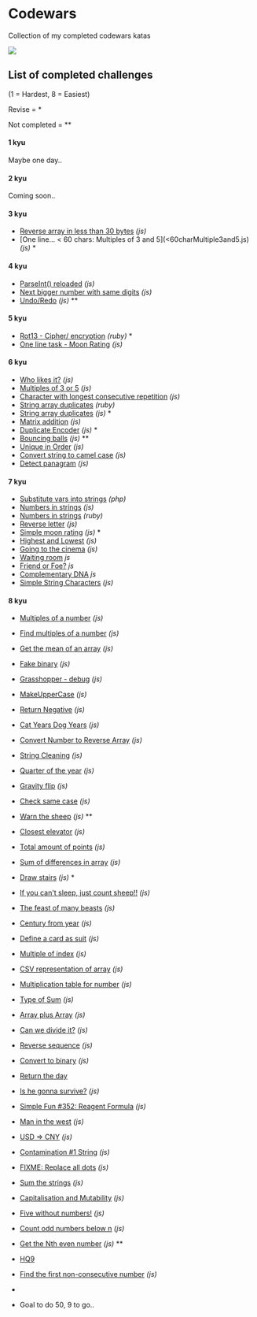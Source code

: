 # Codewars

Collection of my completed codewars katas

<img align="center" src="https://www.codewars.com/users/ajsaule/badges/large" />

## List of completed challenges

(1 = Hardest, 8 = Easiest)

Revise = \*

Not completed = \*\*

#### 1 kyu

Maybe one day..

#### 2 kyu

Coming soon..

#### 3 kyu

- [Reverse array in less than 30 bytes](reverseArrayIn<30bytes.js) _(js)_
- [One line... < 60 chars: Multiples of 3 and 5](<60charMultiple3and5.js) _(js)_ \*

#### 4 kyu

- [ParseInt() reloaded](parseIntReloaded.js) _(js)_
- [Next bigger number with same digits](nextBiggerNumber.js) _(js)_
- [Undo/Redo](undoRedo.js) _(js)_ \*\*

#### 5 kyu

- [Rot13 - Cipher/ encryption](rot13.rb) _(ruby)_ \*
- [One line task - Moon Rating](oneLineMoonRating.js) _(js)_

#### 6 kyu

- [Who likes it?](whoLikesIt%3F.js) _(js)_
- [Multiples of 3 or 5](mutlipleOf3Or5.js) _(js)_
- [Character with longest consecutive repetition](consecutiveChar_v3_working.js) _(js)_
- [String array duplicates](string_array_duplicates.rb) _(ruby)_
- [String array duplicates](srtingArrayDuplicates.js) _(js)_ \*
- [Matrix addition](matrixAddition.js) _(js)_
- [Duplicate Encoder](duplicateEncoder.ts) _(js)_ \*
- [Bouncing balls](bouncingBalls.js) _(js)_ \*\*
- [Unique in Order](uniqueInOrder.js) _(js)_
- [Convert string to camel case](toCamelCase.js) _(js)_
- [Detect panagram](detectPanagram.js) _(js)_

#### 7 kyu

- [Substitute vars into strings](substitute_var_into_strings.php) _(php)_
- [Numbers in strings](numbersInStrings.js) _(js)_
- [Numbers in strings](numbers_in_strings.rb) _(ruby)_
- [Reverse letter](reverseLetter.js) _(js)_
- [Simple moon rating](moonRating.js) _(js)_ \*
- [Highest and Lowest](highAndLow.js) _(js)_
- [Going to the cinema](movie.js) _(js)_
- [Waiting room](lastChair.js) _js_
- [Friend or Foe?](friendOrFoe.js) _js_
- [Complementary DNA](dnaStrand_v1.js) _js_
- [Simple String Characters](simpleStringCharacters.js) _(js)_

#### 8 kyu

- [Multiples of a number](multiplesOfaNumber.js) _(js)_
- [Find multiples of a number](multiplesOfInt.js) _(js)_
- [Get the mean of an array](getTheMeanOfArray.js) _(js)_
- [Fake binary](fakeBinary.js) _(js)_
- [Grasshopper - debug](grasshopperDebug.js) _(js)_
- [MakeUpperCase](makeUpperCase.js) _(js)_
- [Return Negative](returnNegative.js) _(js)_
- [Cat Years Dog Years](catYearsDogYears.js) _(js)_
- [Convert Number to Reverse Array](convertNumberToReverseArray.js) _(js)_
- [String Cleaning](stringCleaning.js) _(js)_
- [Quarter of the year](quarterOfTheYear.js) _(js)_
- [Gravity flip](gravityFlip.js) _(js)_
- [Check same case](checkSameCase.js) _(js)_
- [Warn the sheep](warnTheSheep.js) _(js)_ \*\*
- [Closest elevator](closestElevator.js) _(js)_
- [Total amount of points](totalAmountOfPoints.js) _(js)_
- [Sum of differences in array](sumOfDifferencesInArray.js) _(js)_
- [Draw stairs](drawStairs.js) _(js)_ \*
- [If you can't sleep, just count sheep!!](ifYouCantSleepJustCountSheep.js) _(js)_
- [The feast of many beasts](theFeastOfManyBeasts.js) _(js)_
- [Century from year](centuryFromYear.js) _(js)_
- [Define a card as suit](defineACardAsSuit.js) _(js)_
- [Multiple of index](multipleOfIndex.js) _(js)_
- [CSV representation of array](csvRepresentationOfArray.js) _(js)_
- [Multiplication table for number](multiplicationTableForNumber.js) _(js)_
- [Type of Sum](typeOfSum.js) _(js)_
- [Array plus Array](arrayPlusArray.js) _(js)_
- [Can we divide it?](canWeDivideIt.js) _(js)_
- [Reverse sequence](reverseSequence.js) _(js)_
- [Convert to binary](convertToBinary.js) _(js)_
- [Return the day](returnTheDay.js)
- [Is he gonna survive?](isHeGonnaSurvive.js) _(js)_
- [Simple Fun #352: Reagent Formula](simpleFunReagentFormula.js) _(js)_
- [Man in the west](manInTheWest.js) _(js)_
- [USD => CNY](usdCny.js) _(js)_
- [Contamination #1 String](contaminationString.js) _(js)_
- [FIXME: Replace all dots](fixMeReplaceAllDots.js) _(js)_
- [Sum the strings](sumTheStrings.js) _(js)_
- [Capitalisation and Mutability](capitalisationAndMutability.js) _(js)_
- [Five without numbers!](fiveWithoutNumbers.js) _(js)_
- [Count odd numbers below n](countOddNumbersBelowN.js) _(js)_
- [Get the Nth even number](nthEvenNumber.js) _(js)_ \*\*
- [HQ9](hq9.js)
- [Find the first non-consecutive number](firstNonConsecutiveNumber.js) _(js)_
-

- Goal to do 50, 9 to go..
